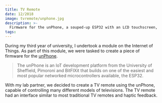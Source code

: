 ```yaml
---
title: TV Remote
date: 12/2018
image: tvremote/unphone.jpg
description: >-
  Firmware for the unPhone, a souped-up ESP32 with an LCD touchscreen, to control televisions from a number of manufacturers.
tags:
---
```


During my third year of university, I undertook a module on the Internet of Things. As part of this module, we were tasked to create a piece of firmware for the [unPhone](https://unphone.net/the-unphone/).

> The unPhone is an IoT development platform from the University of Sheffield, Pimoroni and BitFIXit that builds on one of the easiest and most popular networked microcontrollers available, the ESP32.

With my lab partner, we decided to create a TV remote using the unPhone, capable of controlling many different models of televisions. The TV remote had an interface similar to most traditional TV remotes and haptic feedback.